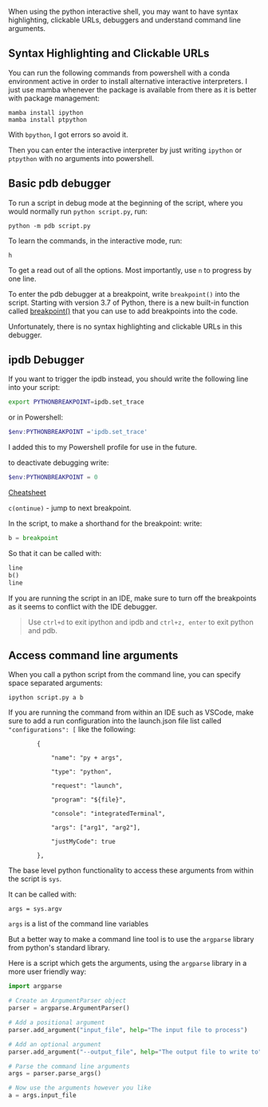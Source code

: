 When using the python interactive shell, you may want to have syntax highlighting, clickable URLs, debuggers and understand command line arguments.

## Syntax Highlighting and Clickable URLs

You can run the following commands from powershell with a conda environment active in order to install alternative interactive interpreters. I just use mamba whenever the package is available from there as it is better with package management:

```
mamba install ipython
mamba install ptpython
```

With `bpython`, I got errors so avoid it.

Then you can enter the interactive interpreter by just writing `ipython` or `ptpython` with no arguments into powershell.

## Basic pdb debugger

To run a script in debug mode at the beginning of the script, where you would normally run `python script.py`, run:

```
python -m pdb script.py
```

To learn the commands, in the interactive mode, run:

```
h
```

To get a read out of all the options.  Most importantly, use `n` to progress by one line.

To enter the pdb debugger at a breakpoint, write `breakpoint()` into the script. Starting with version 3.7 of Python, there is a new built-in function called [breakpoint()](https://www.python.org/dev/peps/pep-0553/) that you can use to add breakpoints into the code.

Unfortunately, there is no syntax highlighting and clickable URLs in this debugger.

## ipdb Debugger


If you want to trigger the ipdb instead, you should write the following line into your script:

```bash
export PYTHONBREAKPOINT=ipdb.set_trace
```

or in Powershell:

```powershell
$env:PYTHONBREAKPOINT ='ipdb.set_trace'
```

I added this to my Powershell profile for use in the future.

to deactivate debugging write:

```powershell
$env:PYTHONBREAKPOINT = 0
```

[Cheatsheet](https://wangchuan.github.io/coding/2017/07/12/ipdb-cheat-sheet.html)

`c(ontinue)` - jump to next breakpoint.

In the script, to make a shorthand for the breakpoint: write:

```python
b = breakpoint
```

So that it can be called with:

```python
line
b()
line
```

If you are running the script in an IDE, make sure to turn off the breakpoints as it seems to conflict with the IDE debugger.

> Use `ctrl+d` to exit ipython and ipdb and `ctrl+z, enter` to exit python and pdb.

## Access command line arguments

When you call a python script from the command line, you can specify space separated arguments:

```
ipython script.py a b
```

If you are running the command from within an IDE such as VSCode, make sure to add a run configuration into the launch.json file list called `"configurations": [` like the following:

```
        {

            "name": "py + args",

            "type": "python",

            "request": "launch",

            "program": "${file}",

            "console": "integratedTerminal",

            "args": ["arg1", "arg2"],

            "justMyCode": true

        },
```

The base level python functionality to access these arguments from within the script is `sys`.

It can be called with:

```
args = sys.argv
```

`args` is a list of the command line variables

But a better way to make a command line tool is to use the `argparse` library from python's standard library.

Here is a script which gets the arguments, using the `argparse` library in a more user friendly way:


```python
import argparse

# Create an ArgumentParser object
parser = argparse.ArgumentParser()

# Add a positional argument
parser.add_argument("input_file", help="The input file to process")

# Add an optional argument
parser.add_argument("--output_file", help="The output file to write to")

# Parse the command line arguments
args = parser.parse_args()

# Now use the arguments however you like
a = args.input_file
```